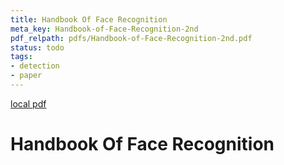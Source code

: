 ```yaml
---
title: Handbook Of Face Recognition
meta_key: Handbook-of-Face-Recognition-2nd
pdf_relpath: pdfs/Handbook-of-Face-Recognition-2nd.pdf
status: todo
tags:
- detection
- paper
---
```


[local pdf](../../../pdfs/Handbook-of-Face-Recognition-2nd.pdf)

# Handbook Of Face Recognition
